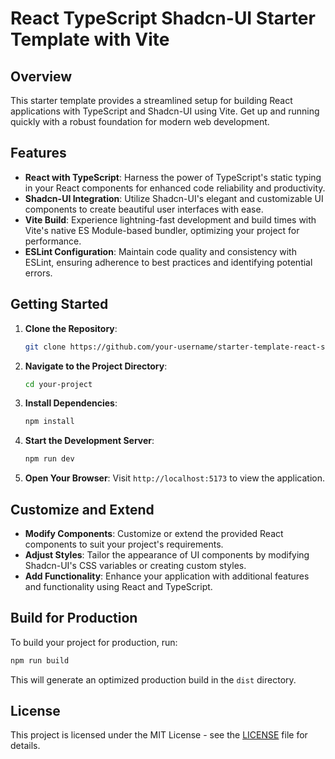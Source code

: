 # React TypeScript Shadcn-UI Starter Template with Vite

## Overview

This starter template provides a streamlined setup for building React applications with TypeScript and Shadcn-UI using Vite. Get up and running quickly with a robust foundation for modern web development.

## Features

- **React with TypeScript**: Harness the power of TypeScript's static typing in your React components for enhanced code reliability and productivity.
- **Shadcn-UI Integration**: Utilize Shadcn-UI's elegant and customizable UI components to create beautiful user interfaces with ease.
- **Vite Build**: Experience lightning-fast development and build times with Vite's native ES Module-based bundler, optimizing your project for performance.
- **ESLint Configuration**: Maintain code quality and consistency with ESLint, ensuring adherence to best practices and identifying potential errors.

## Getting Started

1. **Clone the Repository**:

   ```bash
   git clone https://github.com/your-username/starter-template-react-shadcn.git <name_of_your_project_optional>
   ```

2. **Navigate to the Project Directory**:

   ```bash
   cd your-project
   ```

3. **Install Dependencies**:

   ```bash
   npm install
   ```

4. **Start the Development Server**:

   ```bash
   npm run dev
   ```

5. **Open Your Browser**:
   Visit `http://localhost:5173` to view the application.

## Customize and Extend

- **Modify Components**: Customize or extend the provided React components to suit your project's requirements.
- **Adjust Styles**: Tailor the appearance of UI components by modifying Shadcn-UI's CSS variables or creating custom styles.
- **Add Functionality**: Enhance your application with additional features and functionality using React and TypeScript.

## Build for Production

To build your project for production, run:

```bash
npm run build
```

This will generate an optimized production build in the `dist` directory.

## License

This project is licensed under the MIT License - see the [LICENSE](link-to-license) file for details.
